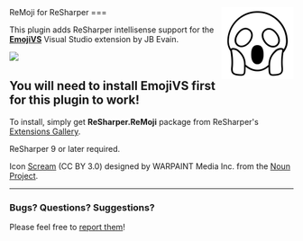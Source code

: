 <div style="float: right"><img src="/logo.png"></div>ReMoji for ReSharper
===

This plugin adds ReSharper intellisense support for the [**EmojiVS**](https://github.com/jbevain/EmojiVS/) Visual Studio extension by JB Evain.

![](https://raw.githubusercontent.com/jbevain/EmojiVS/master/Images/Preview.png)

You will need to install EmojiVS first for this plugin to work!
---

To install, simply get **ReSharper.ReMoji** package from ReSharper's [Extensions Gallery](http://resharper-plugins.jetbrains.com/).

ReSharper 9 or later required.

Icon [Scream](https://thenounproject.com/term/scream/154220/) (CC BY 3.0) designed by WARPAINT Media Inc. from the [Noun Project](http://www.thenounproject.com).

---

### Bugs? Questions? Suggestions?

Please feel free to [report them](../../issues)!
